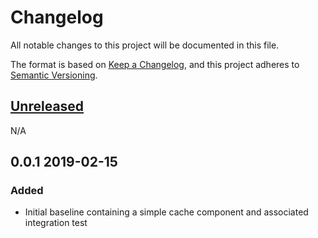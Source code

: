 # Changelog

All notable changes to this project will be documented in this file.

The format is based on [Keep a Changelog](https://keepachangelog.com/en/1.0.0/),
and this project adheres to [Semantic Versioning](https://semver.org/spec/v2.0.0.html).

## [Unreleased]

N/A

## 0.0.1 2019-02-15

### Added

- Initial baseline containing a simple cache component and associated integration test

[Unreleased]: https://github.com/LewisWatson/couchbase-spring-cache-demo/compare/0.1.0...HEAD